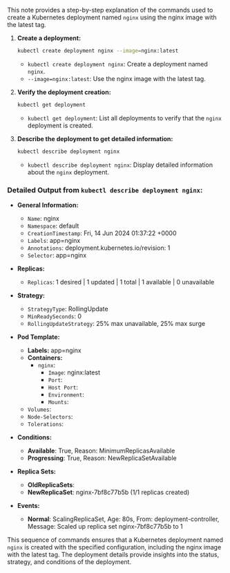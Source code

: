 
This note provides a step-by-step explanation of the commands used to create a Kubernetes deployment named `nginx` using the nginx image with the latest tag.

1. **Create a deployment:**
   ```bash
   kubectl create deployment nginx --image=nginx:latest
   ```
   - `kubectl create deployment nginx`: Create a deployment named `nginx`.
   - `--image=nginx:latest`: Use the nginx image with the latest tag.

2. **Verify the deployment creation:**
   ```bash
   kubectl get deployment
   ```
   - `kubectl get deployment`: List all deployments to verify that the `nginx` deployment is created.

3. **Describe the deployment to get detailed information:**
   ```bash
   kubectl describe deployment nginx
   ```
   - `kubectl describe deployment nginx`: Display detailed information about the `nginx` deployment.

### Detailed Output from `kubectl describe deployment nginx`:

- **General Information:**
  - `Name`: nginx
  - `Namespace`: default
  - `CreationTimestamp`: Fri, 14 Jun 2024 01:37:22 +0000
  - `Labels`: app=nginx
  - `Annotations`: deployment.kubernetes.io/revision: 1
  - `Selector`: app=nginx

- **Replicas:**
  - `Replicas`: 1 desired | 1 updated | 1 total | 1 available | 0 unavailable

- **Strategy:**
  - `StrategyType`: RollingUpdate
  - `MinReadySeconds`: 0
  - `RollingUpdateStrategy`: 25% max unavailable, 25% max surge

- **Pod Template:**
  - **Labels:** app=nginx
  - **Containers:**
    - `nginx`:
      - `Image`: nginx:latest
      - `Port`: <none>
      - `Host Port`: <none>
      - `Environment`: <none>
      - `Mounts`: <none>
  - `Volumes`: <none>
  - `Node-Selectors`: <none>
  - `Tolerations`: <none>

- **Conditions:**
  - **Available**: True, Reason: MinimumReplicasAvailable
  - **Progressing**: True, Reason: NewReplicaSetAvailable

- **Replica Sets:**
  - **OldReplicaSets**: <none>
  - **NewReplicaSet**: nginx-7bf8c77b5b (1/1 replicas created)

- **Events:**
  - **Normal**: ScalingReplicaSet, Age: 80s, From: deployment-controller, Message: Scaled up replica set nginx-7bf8c77b5b to 1

This sequence of commands ensures that a Kubernetes deployment named `nginx` is created with the specified configuration, including the nginx image with the latest tag. The deployment details provide insights into the status, strategy, and conditions of the deployment.